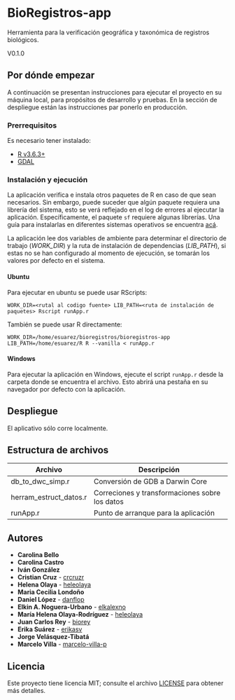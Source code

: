 # BioRegistros-app
Herramienta para la verificación geográfica y taxonómica de registros biológicos.

V0.1.0

## Por dónde empezar

A continuación se presentan instrucciones para ejecutar el proyecto en su máquina local, para propósitos de desarrollo y pruebas. En la sección de despliegue están las instrucciones par ponerlo en producción.

### Prerrequisitos

Es necesario tener instalado:

* [R v3.6.3+](https://www.r-project.org/)
* [GDAL](https://gdal.org/)

### Instalación y ejecución

La aplicación verifica e instala otros paquetes de R en caso de que sean necesarios. Sin embargo, puede suceder que algún paquete requiera una librería del sistema, esto se verá reflejado en el log de errores al ejecutar la aplicación. Específicamente, el paquete `sf` requiere algunas librerías. Una guía para instalarlas en diferentes sistemas operativos se encuentra [acá](https://r-spatial.github.io/sf/#installing).

La aplicación lee dos variables de ambiente para determinar el directorio de trabajo (*WORK_DIR*) y la ruta de instalación de dependencias (*LIB_PATH*), si estas no se han configurado al momento de ejecución, se tomarán los valores por defecto en el sistema.

#### Ubuntu
Para ejecutar en ubuntu se puede usar RScripts:

```
WORK_DIR=<rutal al codigo fuente> LIB_PATH=<ruta de instalación de paquetes> Rscript runApp.r
```

También se puede usar R directamente:
```
WORK_DIR=/home/esuarez/bioregistros/bioregistros-app LIB_PATH=/home/esuarez/R R --vanilla < runApp.r
```

#### Windows
Para ejecutar la aplicación en Windows, ejecute el script `runApp.r` desde la carpeta donde se encuentra el archivo. Esto abrirá una pestaña en su navegador por defecto con la aplicación.

## Despliegue
El aplicativo sólo corre localmente.

## Estructura de archivos

| Archivo                | Descripción |
|------------------------|-------------|
| db_to_dwc_simp.r       | Conversión de GDB a Darwin Core |
| herram_estruct_datos.r | Correciones y transformaciones sobre los datos |
| runApp.r               | Punto de arranque para la aplicación |

## Autores

* **Carolina Bello**
* **Carolina Castro**
* **Iván González**
* **Cristian Cruz** - [crcruzr](https://github.com/crcruzr)
* **Helena Olaya** - [heleolaya](https://github.com/heleolaya)
* **Maria Cecilia Londoño**
* **Daniel López** - [danflop](https://github.com/danflop)
* **Elkin A. Noguera-Urbano** - [elkalexno](https://github.com/elkalexno)
* **María Helena Olaya-Rodríguez** - [heleolaya](https://github.com/heleolaya)
* **Juan Carlos Rey** - [biorey](https://github.com/biorey)
* **Erika Suárez** - [erikasv](https://github.com/erikasv)
* **Jorge Velásquez-Tibatá**
* **Marcelo Villa** - [marcelo-villa-p](https://github.com/marcelo-villa-p)


## Licencia

Este proyecto tiene licencia MIT; consulte el archivo [LICENSE](LICENSE) para obtener más detalles.
